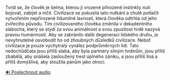 
Tvrdí se, že člověk je šelma, kterou jí vrozené přirozené instinkty nutí bojovat, zabíjet a ničit. Civilizace se pokusila tato nutkání a chutě potlačit vytvořením nepřirozené lidumilné laxnosti, která člověka odtrhla od jeho zvířecího původu. Tím civilizovaného člověka změnila v dekadentního slabocha, který se stydí za svou animálnost a svou zpustlost hrdě nazývá pravou humánností. Aby se zabránilo další degeneraci lidského druhu, je nevyhnutelné osvobodit ho od zhoubných důsledků civilizace. Neboť civilizace je pouze vychytralý vynález podprůměrných lidí. Tato nedochůdčata jsou příliš slabá, aby byla partnery silným hrdinům, jsou příliš zbabělá, aby snášela zasloužený trest úplného zániku, a jsou příliš líná a příliš domýšlivá, aby sloužila pánům jako otroci.

[🔊 Poslechnout audio](/data/7-paragraphs/audio/chapter_37/para_006-Tvrd-se-e-lovk-je-elma-kterou-j-vrozen-p.mp3)
